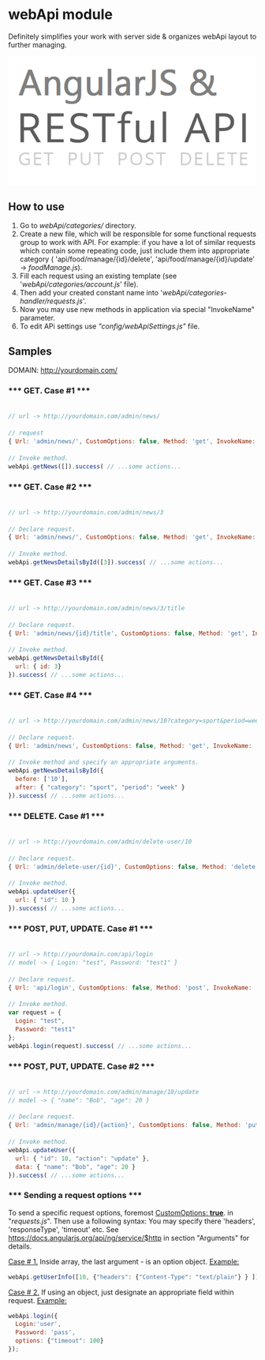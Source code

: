 # webApi module
Definitely simplifies your work with server side & organizes webApi layout to further managing.

![Image](https://github.com/asduser/examples/blob/gh-pages/images/angularjs-restful-api.png?raw=true)

## How to use

1. Go to *webApi/categories/* directory.
2. Create a new file, which will be responsible for some functional requests group to work with API. For example: if you have a lot of similar requests which contain some repeating code, just include them into appropriate category ( 'api/food/manage/{id}/delete', 'api/food/manage/{id}/update' -> *foodManage.js*).
3. Fill each request using an existing template (see '*webApi/categories/account.js*' file).
4. Then add your created constant name into '*webApi/categories-handler/requests.js*'.
5. Now you may use new methods in application via special "InvokeName" parameter.
6. To edit APi settings use *"config/webApiSettings.js"* file.

## Samples

DOMAIN: http://yourdomain.com/ 

### *** GET. Case #1 ***

```javascript

// url -> http://yourdomain.com/admin/news/

// request
{ Url: 'admin/news/', CustomOptions: false, Method: 'get', InvokeName: 'getNews' }

// Invoke method.
webApi.getNews([]).success( // ...some actions...

```

### *** GET. Case #2 ***

```javascript

// url -> http://yourdomain.com/admin/news/3

// Declare request.
{ Url: 'admin/news/', CustomOptions: false, Method: 'get', InvokeName: 'getNewsDetailsById' }

// Invoke method.
webApi.getNewsDetailsById([3]).success( // ...some actions...

```

### *** GET. Case #3 ***

```javascript

// url -> http://yourdomain.com/admin/news/3/title

// Declare request.
{ Url: 'admin/news/{id}/title', CustomOptions: false, Method: 'get', InvokeName: 'getNewsDetailsById' }

// Invoke method.
webApi.getNewsDetailsById({
  url: { id: 3}
}).success( // ...some actions...

```

### *** GET. Case #4 ***

```javascript

// url -> http://yourdomain.com/admin/news/10?category=sport&period=week

// Declare request.
{ Url: 'admin/news', CustomOptions: false, Method: 'get', InvokeName: 'getNewsDetailsById' }

// Invoke method and specify an appropriate arguments.
webApi.getNewsDetailsById({
  before: ['10'],
  after: { "category": "sport", "period": "week" }
}).success( // ...some actions...

```

### *** DELETE. Case #1 ***

```javascript

// url -> http://yourdomain.com/admin/delete-user/10

// Declare request.
{ Url: 'admin/delete-user/{id}', CustomOptions: false, Method: 'delete', InvokeName: 'deleteUser' }

// Invoke method.
webApi.updateUser({
  url: { "id": 10 }
}).success( // ...some actions...

```

### *** POST, PUT, UPDATE. Case #1 ***

```javascript

// url -> http://yourdomain.com/api/login
// model -> { Login: "test", Password: "test1" }

// Declare request.
{ Url: 'api/login', CustomOptions: false, Method: 'post', InvokeName: 'login' }

// Invoke method.
var request = {
  Login: "test",
  Password: "test1"
};
webApi.login(request).success( // ...some actions...

```

### *** POST, PUT, UPDATE. Case #2 ***

```javascript

// url -> http://yourdomain.com/admin/manage/10/update
// model -> { "name": "Bob", "age": 20 }

// Declare request.
{ Url: 'admin/manage/{id}/{action}', CustomOptions: false, Method: 'put', InvokeName: 'updateUser' }

// Invoke method.
webApi.updateUser({
  url: { "id": 10, "action": "update" },
  data: { "name": "Bob", "age": 20 }
}).success( // ...some actions...

```

### *** Sending a request options ***

To send a specific request options, foremost <u>CustomOptions: <b>true</b></u>. in "<i>requests.js</i>". Then use a following syntax:
You may specify there 'headers', 'responseType', 'timeout' etc. See https://docs.angularjs.org/api/ng/service/$http in section "Arguments" for details.

<u>Case # 1.</u>
Inside array, the last argument - is an option object. <u>Example:</u> 
```javascript
webApi.getUserInfo([10, {"headers": {"Content-Type": "text/plain"} } ]);

```

<u>Case # 2.</u>
If using an object, just designate an appropriate field within request. <u>Example:</u> 

```javascript
webApi.login({
  Login:'user',
  Password: 'pass',
  options: {"timeout": 100}
});
```
